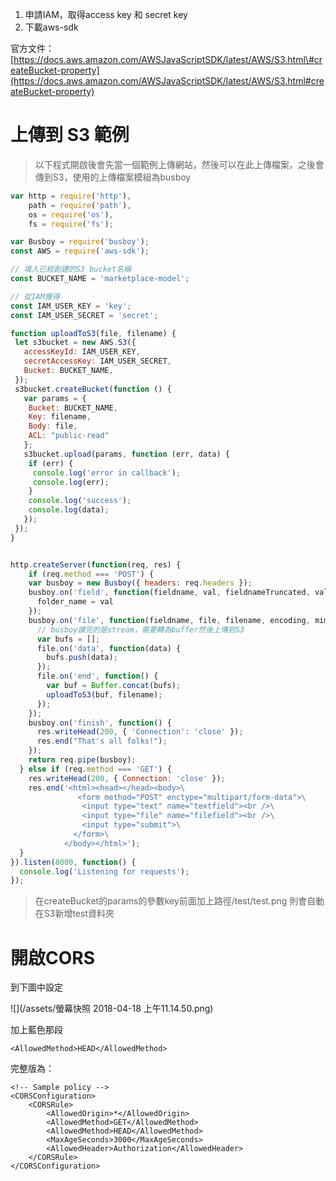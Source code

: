 1. 申請IAM，取得access key 和 secret key
2. 下載aws-sdk

官方文件：[https://docs.aws.amazon.com/AWSJavaScriptSDK/latest/AWS/S3.html\#createBucket-property](https://docs.aws.amazon.com/AWSJavaScriptSDK/latest/AWS/S3.html#createBucket-property)

# 上傳到 S3 範例

> 以下程式開啟後會先當一個範例上傳網站，然後可以在此上傳檔案，之後會傳到S3，使用的上傳檔案模組為busboy

```js
var http = require('http'),
    path = require('path'),
    os = require('os'),
    fs = require('fs');

var Busboy = require('busboy');
const AWS = require('aws-sdk');

// 填入已經創建的S3 bucket名稱
const BUCKET_NAME = 'marketplace-model';

// 從IAM獲得
const IAM_USER_KEY = 'key';
const IAM_USER_SECRET = 'secret';

function uploadToS3(file, filename) {
 let s3bucket = new AWS.S3({
   accessKeyId: IAM_USER_KEY,
   secretAccessKey: IAM_USER_SECRET,
   Bucket: BUCKET_NAME,
 });
 s3bucket.createBucket(function () {
   var params = {
    Bucket: BUCKET_NAME,
    Key: filename,
    Body: file,
    ACL: "public-read"
   };
   s3bucket.upload(params, function (err, data) {
    if (err) {
     console.log('error in callback');
     console.log(err);
    }
    console.log('success');
    console.log(data);
   });
 });
}


http.createServer(function(req, res) {
    if (req.method === 'POST') {
    var busboy = new Busboy({ headers: req.headers });
    busboy.on('field', function(fieldname, val, fieldnameTruncated, valTruncated, encoding, mimetype) {
      folder_name = val
    });
    busboy.on('file', function(fieldname, file, filename, encoding, mimetype) {
      // busboy讀完的是stream，需要轉為buffer然後上傳到S3
      var bufs = [];
      file.on('data', function(data) {
        bufs.push(data);
      });
      file.on('end', function() {
        var buf = Buffer.concat(bufs);
        uploadToS3(buf, filename);
      });
    });
    busboy.on('finish', function() {
      res.writeHead(200, { 'Connection': 'close' });
      res.end("That's all folks!");
    });
    return req.pipe(busboy);
  } else if (req.method === 'GET') {
    res.writeHead(200, { Connection: 'close' });
    res.end('<html><head></head><body>\
               <form method="POST" enctype="multipart/form-data">\
                <input type="text" name="textfield"><br />\
                <input type="file" name="filefield"><br />\
                <input type="submit">\
              </form>\
            </body></html>');
  }
}).listen(8000, function() {
  console.log('Listening for requests');
});
```

> 在createBucket的params的參數key前面加上路徑/test/test.png 則會自動在S3新增test資料夾

# 開啟CORS

到下圖中設定

![](/assets/螢幕快照 2018-04-18 上午11.14.50.png)

加上藍色那段

```
<AllowedMethod>HEAD</AllowedMethod>
```

完整版為：

```
<!-- Sample policy -->
<CORSConfiguration>
    <CORSRule>
        <AllowedOrigin>*</AllowedOrigin>
        <AllowedMethod>GET</AllowedMethod>
        <AllowedMethod>HEAD</AllowedMethod>
        <MaxAgeSeconds>3000</MaxAgeSeconds>
        <AllowedHeader>Authorization</AllowedHeader>
    </CORSRule>
</CORSConfiguration>
```



